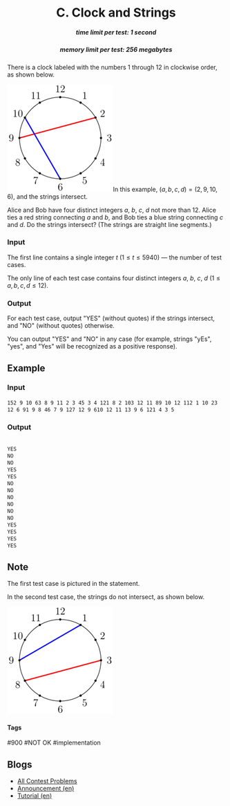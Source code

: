 <h1 style='text-align: center;'> C. Clock and Strings</h1>

<h5 style='text-align: center;'>time limit per test: 1 second</h5>
<h5 style='text-align: center;'>memory limit per test: 256 megabytes</h5>

There is a clock labeled with the numbers $1$ through $12$ in clockwise order, as shown below.

 ![](images/61e348551b1e468c2730b6e3b36e33b76e3132ca.png)In this example, $(a,b,c,d)=(2,9,10,6)$, and the strings intersect. 

Alice and Bob have four distinct integers $a$, $b$, $c$, $d$ not more than $12$. Alice ties a red string connecting $a$ and $b$, and Bob ties a blue string connecting $c$ and $d$. Do the strings intersect? (The strings are straight line segments.)

### Input

The first line contains a single integer $t$ ($1 \leq t \leq 5940$) — the number of test cases.

The only line of each test case contains four distinct integers $a$, $b$, $c$, $d$ ($1 \leq a, b, c, d \leq 12$).

### Output

For each test case, output "YES" (without quotes) if the strings intersect, and "NO" (without quotes) otherwise.

You can output "YES" and "NO" in any case (for example, strings "yEs", "yes", and "Yes" will be recognized as a positive response).

## Example

### Input


```text
152 9 10 63 8 9 11 2 3 45 3 4 121 8 2 103 12 11 89 10 12 112 1 10 23 12 6 91 9 8 46 7 9 127 12 9 610 12 11 13 9 6 121 4 3 5
```
### Output

```text

YES
NO
NO
YES
YES
NO
NO
NO
NO
NO
NO
YES
YES
YES
YES

```
## Note

The first test case is pictured in the statement.

In the second test case, the strings do not intersect, as shown below. 

 ![](images/83acd13a1d207ecb8376c760ac10a0945ddbd234.png) 

#### Tags 

#900 #NOT OK #implementation 

## Blogs
- [All Contest Problems](../Codeforces_Round_944_(Div._4).md)
- [Announcement (en)](../blogs/Announcement_(en).md)
- [Tutorial (en)](../blogs/Tutorial_(en).md)

